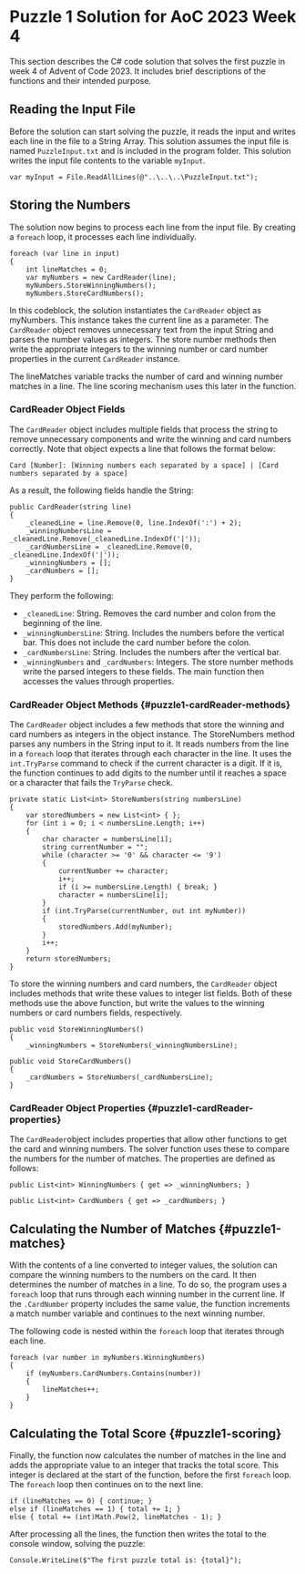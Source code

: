 # Puzzle 1 Solution for AoC 2023 Week 4

This section describes the C# code solution that solves the first puzzle in week 4 of Advent of Code 2023.
It includes brief descriptions of the functions and their intended purpose.

## Reading the Input File

Before the solution can start solving the puzzle, it reads the input and writes each line in the file to a String Array. This solution assumes the input file is named `PuzzleInput.txt` and is included in the program folder.
This solution writes the input file contents to the variable `myInput`.

```
var myInput = File.ReadAllLines(@"..\..\..\PuzzleInput.txt");
```

## Storing the Numbers

The solution now begins to process each line from the input file. By creating a `foreach` loop, it processes each line individually.

    foreach (var line in input)
    {
        int lineMatches = 0;
        var myNumbers = new CardReader(line);
        myNumbers.StoreWinningNumbers();
        myNumbers.StoreCardNumbers();	

In this codeblock, the solution instantiates the `CardReader` object as myNumbers. This instance takes the current line as a parameter.
The `CardReader` object removes unnecessary text from the input String and parses the number values as integers. The store number methods then write the appropriate integers to the winning number or card number properties in the current `CardReader` instance.

The lineMatches variable tracks the number of card and winning number matches in a line. The line scoring mechanism uses this later in the function.

### CardReader Object Fields

The `CardReader` object includes multiple fields that process the string to remove unnecessary components and write the winning and card numbers correctly. Note that object expects a line that follows the format below:

```
Card [Number]: [Winning numbers each separated by a space] | [Card numbers separated by a space]
```
	
As a result, the following fields handle the String:
```
public CardReader(string line)
{
	_cleanedLine = line.Remove(0, line.IndexOf(':') + 2);
	_winningNumbersLine = _cleanedLine.Remove(_cleanedLine.IndexOf('|'));
	_cardNumbersLine = _cleanedLine.Remove(0, _cleanedLine.IndexOf('|'));
	_winningNumbers = [];
	_cardNumbers = [];
}
```

They perform the following:
- `_cleanedLine`: String. Removes the card number and colon from the beginning of the line.
- `_winningNumbersLine`: String. Includes the numbers before the vertical bar. This does not include the card number before the colon.
- `_cardNumbersLine`:  String. Includes the numbers after the vertical bar.
- `_winningNumbers` and `_cardNumbers`: Integers. The store number methods write the parsed integers to these fields. The main function then accesses the values through properties.

### CardReader Object Methods {#puzzle1-cardReader-methods}

The `CardReader` object includes a few methods that store the winning and card numbers as integers in the object instance.
The StoreNumbers method parses any numbers in the String input to it. It reads numbers from the line in a `foreach` loop that iterates through each character in the line.
It uses the `int.TryParse` command to check if the current character is a digit. If it is, the function continues to add digits to the number until it reaches a space or a character that fails the `TryParse` check.
```
private static List<int> StoreNumbers(string numbersLine)
{
    var storedNumbers = new List<int> { };
    for (int i = 0; i < numbersLine.Length; i++)
    {
        char character = numbersLine[i];
        string currentNumber = "";
        while (character >= '0' && character <= '9')
        {
            currentNumber += character;
            i++;
            if (i >= numbersLine.Length) { break; }
            character = numbersLine[i];
        }
        if (int.TryParse(currentNumber, out int myNumber))
        {
            storedNumbers.Add(myNumber);
        }
        i++;
    }
    return storedNumbers;
}
```

To store the winning numbers and card numbers, the `CardReader` object includes methods that write these values to integer list fields.
Both of these methods use the above function, but write the values to the winning numbers or card numbers fields, respectively.

```
public void StoreWinningNumbers()
{
    _winningNumbers = StoreNumbers(_winningNumbersLine);

public void StoreCardNumbers()
{
    _cardNumbers = StoreNumbers(_cardNumbersLine);
}
```	

### CardReader Object Properties {#puzzle1-cardReader-properties}

The `CardReader`object includes properties that allow other functions to get the card and winning numbers. The solver function uses these to compare the numbers for the number of matches.
The properties are defined as follows:

```
public List<int> WinningNumbers { get => _winningNumbers; }

public List<int> CardNumbers { get => _cardNumbers; }
```

## Calculating the Number of Matches {#puzzle1-matches}

With the contents of a line converted to integer values, the solution can compare the winning numbers to the numbers on the card. It then determines the number of matches in a line.
To do so, the program uses a `foreach` loop that runs through each winning number in the current line. If the `.CardNumber` property includes the same value, the function increments a match number variable and continues to the next winning number.

The following code is nested within the `foreach` loop that iterates through each line.

```
foreach (var number in myNumbers.WinningNumbers)
{
    if (myNumbers.CardNumbers.Contains(number))
    {
        lineMatches++;
    }
}
```

## Calculating the Total Score {#puzzle1-scoring}

Finally, the function now calculates the number of matches in the line and adds the appropriate value to an integer that tracks the total score.
This integer is declared at the start of the function, before the first `foreach` loop.
The `foreach` loop then continues on to the next line.

```
if (lineMatches == 0) { continue; }
else if (lineMatches == 1) { total += 1; }
else { total += (int)Math.Pow(2, lineMatches - 1); }
```

After processing all the lines, the function then writes the total to the console window, solving the puzzle:

```
Console.WriteLine($"The first puzzle total is: {total}");
```